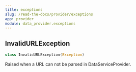 ```yaml
---
title: exceptions
slug: /read-the-docs/provider/exceptions
app: provider
module: data_provider.exceptions
---
```

## InvalidURLException

```python
class InvalidURLException(Exception)
```

Raised when a URL can not be parsed in DataServiceProvider.

